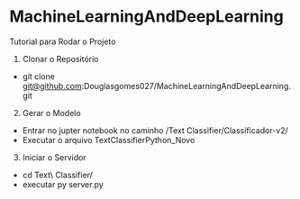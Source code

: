# MachineLearningAndDeepLearning

Tutorial para Rodar o Projeto

1. Clonar o Repositório
  - git clone git@github.com:Douglasgomes027/MachineLearningAndDeepLearning.git

2. Gerar o Modelo
  - Entrar no jupter notebook no caminho /Text Classifier/Classificador-v2/
  - Executar o arquivo TextClassifierPython_Novo

3. Iniciar o Servidor
  - cd Text\ Classifier/
  - executar py server.py
